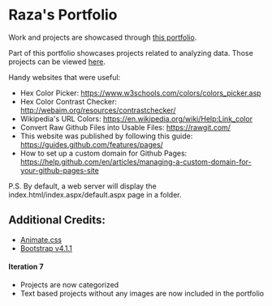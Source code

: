 # Raza's Portfolio

Work and projects are showcased through [this portfolio](https://razat94.github.io/portfolio/).

Part of this portfolio showcases projects related to analyzing data. 
Those projects can be viewed [here](https://razat94.github.io/portfolio/data-science).

Handy websites that were useful:
- Hex Color Picker: https://www.w3schools.com/colors/colors_picker.asp
- Hex Color Contrast Checker: http://webaim.org/resources/contrastchecker/
- Wikipedia's URL Colors: https://en.wikipedia.org/wiki/Help:Link_color
- Convert Raw Github Files into Usable Files: https://rawgit.com/
- This website was published by following this guide: https://guides.github.com/features/pages/
- How to set up a custom domain for Github Pages: https://help.github.com/en/articles/managing-a-custom-domain-for-your-github-pages-site

P.S. By default, a web server will display the index.html/index.aspx/default.aspx page in a folder.

## Additional Credits:
* [Animate.css](https://github.com/daneden/animate.css)
* [Bootstrap v4.1.1](https://getbootstrap.com/docs/4.1/getting-started/introduction/)

#### Iteration 7
- Projects are now categorized
- Text based projects without any images are now included in the portfolio